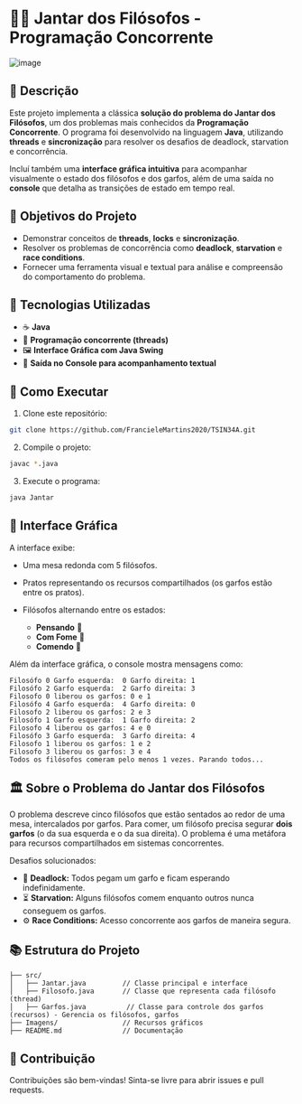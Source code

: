 # 🧠🍝 Jantar dos Filósofos - Programação Concorrente

![image](https://github.com/user-attachments/assets/52871cf5-e547-4a03-8063-d714b3be071b)



## 📜 Descrição

Este projeto implementa a clássica **solução do problema do Jantar dos Filósofos**, um dos problemas mais conhecidos da **Programação Concorrente**. O programa foi desenvolvido na linguagem **Java**, utilizando **threads** e **sincronização** para resolver os desafios de deadlock, starvation e concorrência.

Incluí também uma **interface gráfica intuitiva** para acompanhar visualmente o estado dos filósofos e dos garfos, além de uma saída no **console** que detalha as transições de estado em tempo real.

## 🎯 Objetivos do Projeto

* Demonstrar conceitos de **threads**, **locks** e **sincronização**.
* Resolver os problemas de concorrência como **deadlock**, **starvation** e **race conditions**.
* Fornecer uma ferramenta visual e textual para análise e compreensão do comportamento do problema.

## 🚀 Tecnologias Utilizadas

* ☕ **Java**
* 🧵 **Programação concorrente (threads)**
* 🖼️ **Interface Gráfica com Java Swing**
* 📜 **Saída no Console para acompanhamento textual**

## 🔧 Como Executar

1. Clone este repositório:

```bash
git clone https://github.com/FrancieleMartins2020/TSIN34A.git
```

2. Compile o projeto:

```bash
javac *.java
```

3. Execute o programa:

```bash
java Jantar
```

## 🎨 Interface Gráfica

A interface exibe:

* Uma mesa redonda com 5 filósofos.
* Pratos representando os recursos compartilhados (os garfos estão entre os pratos).
* Filósofos alternando entre os estados:

  * **Pensando** 💭
  * **Com Fome** 🍴
  * **Comendo** 🍝

Além da interface gráfica, o console mostra mensagens como:

```
Filosófo 0 Garfo esquerda:  0 Garfo direita: 1
Filosófo 2 Garfo esquerda:  2 Garfo direita: 3
Filosofo 0 liberou os garfos: 0 e 1
Filosófo 4 Garfo esquerda:  4 Garfo direita: 0
Filosofo 2 liberou os garfos: 2 e 3
Filosófo 1 Garfo esquerda:  1 Garfo direita: 2
Filosofo 4 liberou os garfos: 4 e 0
Filosófo 3 Garfo esquerda:  3 Garfo direita: 4
Filosofo 1 liberou os garfos: 1 e 2
Filosofo 3 liberou os garfos: 3 e 4
Todos os filósofos comeram pelo menos 1 vezes. Parando todos...

```

## 🏛️ Sobre o Problema do Jantar dos Filósofos

O problema descreve cinco filósofos que estão sentados ao redor de uma mesa, intercalados por garfos. Para comer, um filósofo precisa segurar **dois garfos** (o da sua esquerda e o da sua direita). O problema é uma metáfora para recursos compartilhados em sistemas concorrentes.

Desafios solucionados:

* 🛑 **Deadlock:** Todos pegam um garfo e ficam esperando indefinidamente.
* ⏳ **Starvation:** Alguns filósofos comem enquanto outros nunca conseguem os garfos.
* ⚙️ **Race Conditions:** Acesso concorrente aos garfos de maneira segura.

## 📚 Estrutura do Projeto

```
├── src/
│   ├── Jantar.java         // Classe principal e interface
│   ├── Filosofo.java       // Classe que representa cada filósofo (thread)
│   ├── Garfos.java          // Classe para controle dos garfos (recursos) - Gerencia os filósofos, garfos 
├── Imagens/                // Recursos gráficos
├── README.md               // Documentação
```

## 🤝 Contribuição

Contribuições são bem-vindas! Sinta-se livre para abrir issues e pull requests.
